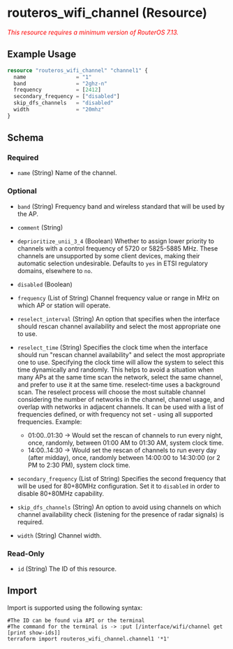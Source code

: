 # routeros_wifi_channel (Resource)
*<span style="color:red">This resource requires a minimum version of RouterOS 7.13.</span>*

## Example Usage
```terraform
resource "routeros_wifi_channel" "channel1" {
  name                = "1"
  band                = "2ghz-n"
  frequency           = [2412]
  secondary_frequency = ["disabled"]
  skip_dfs_channels   = "disabled"
  width               = "20mhz"
}
```

<!-- schema generated by tfplugindocs -->
## Schema

### Required

- `name` (String) Name of the channel.

### Optional

- `band` (String) Frequency band and wireless standard that will be used by the AP.
- `comment` (String)
- `deprioritize_unii_3_4` (Boolean) Whether to assign lower priority to channels with a control frequency of 5720 or 5825-5885 MHz. These channels are unsupported by some client devices, making their automatic selection undesirable. Defaults to `yes` in ETSI regulatory domains, elsewhere to `no`.
- `disabled` (Boolean)
- `frequency` (List of String) Channel frequency value or range in MHz on which AP or station will operate.
- `reselect_interval` (String) An option that specifies when the interface should rescan channel availability and select the most appropriate one to use.
- `reselect_time` (String) Specifies the clock time when the interface should run "rescan channel availability" and select the most appropriate one to use. Specifying the clock time will allow the system to select this time dynamically and randomly. This helps to avoid a situation when many APs at the same time scan the network, select the same channel, and prefer to use it at the same time. reselect-time uses a background scan. 
The reselect process will choose the most suitable channel considering the number of networks in the channel, channel usage, and overlap with networks in adjacent channels. It can be used with a list of frequencies defined, or with frequency not set - using all supported frequencies.
Example:

    - 01:00..01:30 → Would set the rescan of channels to run every night, once, randomly, between 01:00 AM to 01:30 AM, system clock time.
    - 14:00..14:30 → Would set the rescan of channels to run every day (after midday), once, randomly between 14:00:00 to 14:30:00 (or 2 PM to 2:30 PM), system clock time.
- `secondary_frequency` (List of String) Specifies the second frequency that will be used for 80+80MHz configuration. Set it to `disabled` in order to disable 80+80MHz capability.
- `skip_dfs_channels` (String) An option to avoid using channels on which channel availability check (listening for the presence of radar signals) is required.
- `width` (String) Channel width.

### Read-Only

- `id` (String) The ID of this resource.

## Import
Import is supported using the following syntax:
```shell
#The ID can be found via API or the terminal
#The command for the terminal is -> :put [/interface/wifi/channel get [print show-ids]]
terraform import routeros_wifi_channel.channel1 '*1'
```
